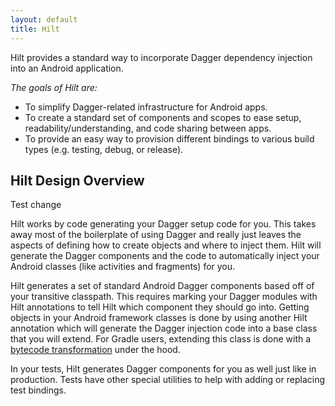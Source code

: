 ```yaml
---
layout: default
title: Hilt
---
```


Hilt provides a standard way to incorporate Dagger
dependency injection into an Android application.

*The goals of Hilt are:*

*   To simplify Dagger-related infrastructure for Android apps.
*   To create a standard set of components and scopes to ease setup,
    readability/understanding, and code sharing between apps.
*   To provide an easy way to provision different bindings to various build
    types (e.g. testing, debug, or release).

## Hilt Design Overview

Test change

Hilt works by code generating your Dagger setup code for you. This takes away
most of the boilerplate of using Dagger and really just leaves the aspects of
defining how to create objects and where to inject them. Hilt will generate the
Dagger components and the code to automatically inject your Android classes
(like activities and fragments) for you.

Hilt generates a set of standard Android Dagger components based off of your
transitive classpath. This requires marking your Dagger modules with Hilt
annotations to tell Hilt which component they should go into. Getting objects in
your Android framework classes is done by using another Hilt annotation which
will generate the Dagger injection code into a base class that you will extend.
For Gradle users, extending this class is done with a
[bytecode transformation](gradle-setup.md#hilt-gradle-plugin) under the hood.

In your tests, Hilt generates Dagger components for you as well just like in
production. Tests have other special utilities to help with adding or replacing
test bindings.

